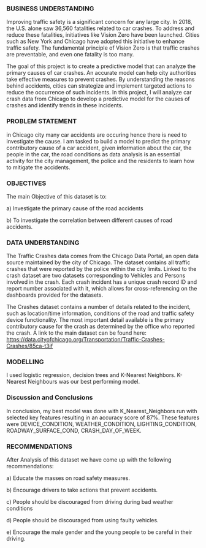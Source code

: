 ### BUSINESS UNDERSTANDING

Improving traffic safety is a significant concern for any large city. In 2018, the U.S. alone saw 36,560 fatalities related to car crashes. To address and reduce these fatalities, initiatives like Vision Zero have been launched. Cities such as New York and Chicago have adopted this initiative to enhance traffic safety. The fundamental principle of Vision Zero is that traffic crashes are preventable, and even one fatality is too many.

The goal of this project is to create a predictive model that can analyze the primary causes of car crashes. An accurate model can help city authorities take effective measures to prevent crashes. By understanding the reasons behind accidents, cities can strategize and implement targeted actions to reduce the occurrence of such incidents. In this project, I will analyze car crash data from Chicago to develop a predictive model for the causes of crashes and identify trends in these incidents.

### PROBLEM STATEMENT
in Chicago city many car accidents are occuring hence there is need to investigate the cause. I am tasked to build a model to predict the primary contributory cause of a car accident, given information about the car, the people in the car, the road conditions as data analysis is an essential activity for the city management, the police and the residents to learn how to mitigate the accidents.

### OBJECTIVES
The main Objective of this dataset is to:

a) Investigate the primary cause of the road accidents

b) To investigate the correlation between different causes of road accidents.

### DATA UNDERSTANDING
The Traffic Crashes data comes from the Chicago Data Portal, an open data source maintained by the city of Chicago. The dataset contains all traffic crashes that were reported by the police within the city limits. Linked to the crash dataset are two datasets corresponding to Vehicles and Persons involved in the crash. Each crash incident has a unique crash record ID and report number associated with it, which allows for cross-referencing on the dashboards provided for the datasets.

The Crashes dataset contains a number of details related to the incident, such as location/time information, conditions of the road and traffic safety device functionality. The most important detail available is the primary contributory cause for the crash as determined by the office who reported the crash. A link to the main dataset can be found here: https://data.cityofchicago.org/Transportation/Traffic-Crashes-Crashes/85ca-t3if

### MODELLING
I used logistic regression, decision trees and K-Nearest Neighbors. K-Nearest Neighbours was our best performing model.

### Discussion and Conclusions
In conclusion, my best  model was done with K_Nearest_Neighbors run with selected key features resulting in an accuracy score of 87%. These features were DEVICE_CONDITION, WEATHER_CONDITION, LIGHTING_CONDITION, ROADWAY_SURFACE_COND, CRASH_DAY_OF_WEEK. 

### RECOMMENDATIONS
After Analysis of this dataset we have come up with the following recommendations:

a) Educate the masses on road safety measures.

b) Encourage drivers to take actions that prevent accidents.

c) People should be discouraged from driving during bad weather conditions

d) People should be discouraged from using faulty vehicles.

e) Encourage the male gender and the young people to be careful in their driving.

